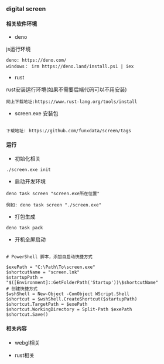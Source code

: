 ### digital screen

#### 相关软件环境

* deno 

js运行环境

```
deno: https://deno.com/
windows： irm https://deno.land/install.ps1 | iex
```

* rust

rust安装运行环境(如果不需要后端代码可以不用安装)

```
网上下载地址:https://www.rust-lang.org/tools/install

```

* screen.exe 安装包

```

下载地址: https://github.com/funxdata/screen/tags

```

#### 运行

* 初始化相关

```
./screen.exe init

```

* 启动开发环境

```
deno task screen "screen.exe所在位置"

例如: deno task screen "./screen.exe"

```

* 打包生成

```
deno task pack

```

* 开机全屏启动

```

# PowerShell 脚本，添加自启动快捷方式

$exePath = "C:\Path\To\screen.exe"
$shortcutName = "screen.lnk"
$startupPath = "$([Environment]::GetFolderPath('Startup'))\$shortcutName"
# 创建快捷方式
$wshShell = New-Object -ComObject WScript.Shell
$shortcut = $wshShell.CreateShortcut($startupPath)
$shortcut.TargetPath = $exePath
$shortcut.WorkingDirectory = Split-Path $exePath
$shortcut.Save()

```

#### 相关内容

* webgl相关

* rust相关
